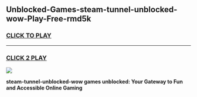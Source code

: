 
## Unblocked-Games-steam-tunnel-unblocked-wow-Play-Free-rmd5k
<h3>
<a href="https://premium76.site?title=steam-tunnel-unblocked-wow&ref=23A">CLICK TO PLAY</a></h3>
<hr>

<h3>
<a href="https://premium76.site?title=steam-tunnel-unblocked-wow&ref=23A">CLICK 2 PLAY</a>
  
</h3>

<a href="https://premium76.site?title=steam-tunnel-unblocked-wow&ref=23A"><img src="https://clearcache.store/games.png"></a>


**steam-tunnel-unblocked-wow games unblocked: Your Gateway to Fun and Accessible Online Gaming**
